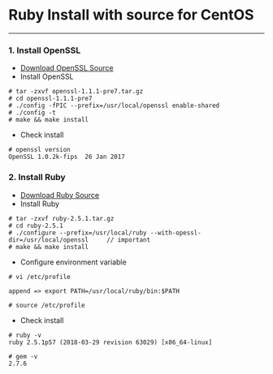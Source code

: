 # Ruby Install with source for CentOS

---
### 1. Install OpenSSL
 - [Download OpenSSL Source](https://www.openssl.org/source/)
 - Install OpenSSL
 ```
 # tar -zxvf openssl-1.1.1-pre7.tar.gz
 # cd openssl-1.1.1-pre7
 # ./config -fPIC --prefix=/usr/local/openssl enable-shared
 # ./config -t
 # make && make install
 ```
 - Check install
 ```
 # openssl version
 OpenSSL 1.0.2k-fips  26 Jan 2017
 ```
### 2. Install Ruby
 - [Download Ruby Source](http://www.ruby-lang.org/en/downloads/)
 - Install Ruby
 ``` 
 # tar -zxvf ruby-2.5.1.tar.gz
 # cd ruby-2.5.1
 # ./configure --prefix=/usr/local/ruby --with-opessl-dir=/usr/local/openssl     // important
 # make && make install
 ```
 - Configure environment variable
 ``` 
 # vi /etc/profile
 
 append => export PATH=/usr/local/ruby/bin:$PATH
 
 # source /etc/profile
 ```
 - Check install
 ``` 
 # ruby -v
 ruby 2.5.1p57 (2018-03-29 revision 63029) [x86_64-linux]
 
 # gem -v
 2.7.6
 ```
 
